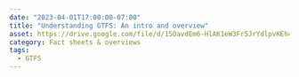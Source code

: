```yaml
---
date: "2023-04-01T17:00:00-07:00"
title: "Understanding GTFS: An intro and overview"
asset: https://drive.google.com/file/d/15OavdEm6-HlAK1eW3Fr5JrYdlpvKEh4n/view
category: Fact sheets & overviews
tags:
  - GTFS
---
```

